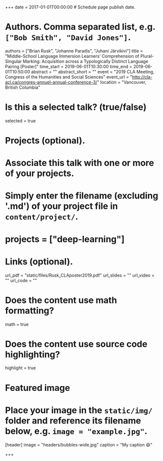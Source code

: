+++
date = 2017-01-01T00:00:00  # Schedule page publish date.

# Authors. Comma separated list, e.g. `["Bob Smith", "David Jones"]`.
authors = ["Brian Rusk", "Johanne Paradis", "Juhani Järvikivi"]
title = "Middle-School Language Immersion Learners’ Comprehension of Plural-Singular Marking: Acquisition across a Typologically Distinct Language Pairing [Poster]"
time_start = 2019-06-01T10:30:00
time_end = 2019-06-01T10:50:00
abstract = ""
abstract_short = ""
event = "2019 CLA Meeting, Congress of the Humanities and Social Sciences"
event_url = "http://cla-acl.ca/congres-annuel-annual-conference-3/"
location = "Vancouver, British Columbia"

# Is this a selected talk? (true/false)
selected = true

# Projects (optional).
#   Associate this talk with one or more of your projects.
#   Simply enter the filename (excluding '.md') of your project file in `content/project/`.
# projects = ["deep-learning"]

# Links (optional).
url_pdf = "static/files/Rusk_CLAposter2019.pdf"
url_slides = ""
url_video = ""
url_code = ""

# Does the content use math formatting?
math = true

# Does the content use source code highlighting?
highlight = true

# Featured image
# Place your image in the `static/img/` folder and reference its filename below, e.g. `image = "example.jpg"`.
[header]
image = "headers/bubbles-wide.jpg"
caption = "My caption :smile:"

+++

